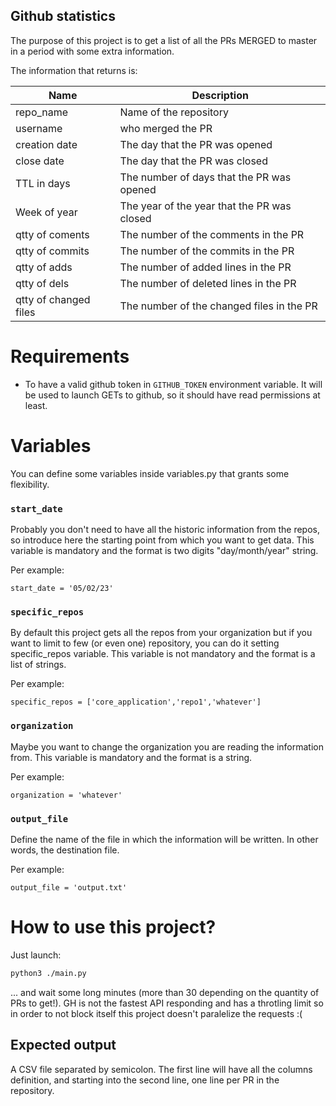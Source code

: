 ## Github statistics

The purpose of this project is to get a list of all the PRs MERGED to master in a period with some extra information.

The information that returns is:

| Name | Description |
| --- | --- |
| repo_name | Name of the repository |
| username | who merged the PR |
| creation date | The day that the PR was opened |
| close date | The day that the PR was closed |
| TTL in days | The number of days that the PR was opened |
| Week of year | The year of the year that the PR was closed |
| qtty of coments | The number of the comments in the PR |
| qtty of commits | The number of the commits in the PR |
| qtty of adds | The number of added lines in the PR |
| qtty of dels | The number of deleted lines in the PR |
| qtty of changed files | The number of the changed files in the PR |

# Requirements

- To have a valid github token in  `GITHUB_TOKEN` environment variable.
    It will be used to launch GETs to github, so it should have read permissions at least.


# Variables
You can define some variables inside variables.py that grants some flexibility.

### `start_date`
Probably you don't need to have all the historic information from the repos, so introduce here the starting point from which you want to get data. 
This variable is mandatory and the format is two digits "day/month/year" string.

Per example:
```
start_date = '05/02/23'
```

### `specific_repos`
By default this project gets all the repos from your organization but if you want to limit to few (or even one) repository, you can do it setting specific_repos variable.
This variable is not mandatory and the format is a list of strings.

Per example:

```
specific_repos = ['core_application','repo1','whatever']
```

### `organization`
Maybe you want to change the organization you are reading the information from.
This variable is mandatory and the format is a string.

Per example:

```
organization = 'whatever'
```

### `output_file`
Define the name of the file in which the information will be written. In other words, the destination file.

Per example:

```
output_file = 'output.txt'
```

# How to use this project?

Just launch:

``` bash
python3 ./main.py
```

... and wait some long minutes (more than 30 depending on the quantity of PRs to get!). GH is not the fastest API responding and has a throtling limit so in order to not block itself this project doesn't paralelize the requests :( 

## Expected output

A CSV file separated by semicolon.
The first line will have all the columns definition, and starting into the second line, one line per PR in the repository.



